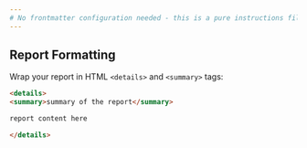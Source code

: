 ```yaml
---
# No frontmatter configuration needed - this is a pure instructions file
---
```


## Report Formatting

Wrap your report in HTML `<details>` and `<summary>` tags:

```markdown
<details>
<summary>summary of the report</summary>

report content here

</details>
```
